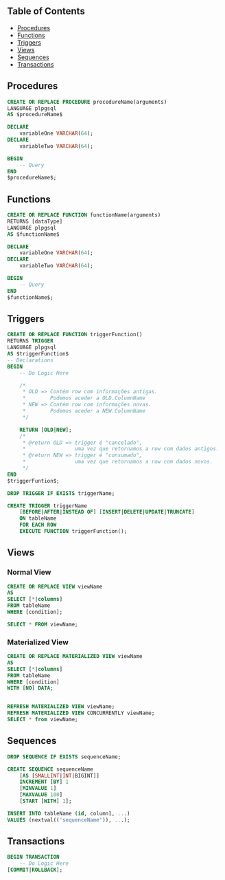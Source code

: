 ## Table of Contents
- [Procedures](#procedures)
- [Functions](#functions)
- [Triggers](#triggers)
- [Views](#views)
- [Sequences](#sequences)
- [Transactions](#transactions)

## Procedures
```sql
CREATE OR REPLACE PROCEDURE procedureName(arguments)
LANGUAGE plpgsql
AS $procedureName$

DECLARE
    variableOne VARCHAR(64);
DECLARE
    variableTwo VARCHAR(64);

BEGIN
    -- Query
END
$procedureName$;
```

## Functions
```sql
CREATE OR REPLACE FUNCTION functionName(arguments)
RETURNS [dataType]
LANGUAGE plpgsql
AS $functionName$

DECLARE
    variableOne VARCHAR(64);
DECLARE
    variableTwo VARCHAR(64);

BEGIN
    -- Query
END
$functionName$;
```

## Triggers
```sql
CREATE OR REPLACE FUNCTION triggerFunction()
RETURNS TRIGGER
LANGUAGE plpgsql
AS $triggerFunction$
-- Declarations
BEGIN
    -- Do Logic Here

    /*
     * OLD => Contém row com informações antigas.
     *        Podemos aceder a OLD.ColumnName
     * NEW => Contém row com informações novas.
     *        Podemos aceder a NEW.ColumnName
     */

    RETURN [OLD|NEW];
    /*
     * @return OLD => trigger é "cancelado",
     *                uma vez que retornamos a row com dados antigos.
     * @return NEW => trigger é "consumado",
     *                uma vez que retornamos a row com dados novos.
     */
END
$triggerFuntion$;
```
```sql
DROP TRIGGER IF EXISTS triggerName;

CREATE TRIGGER triggerName
    [BEFORE|AFTER|INSTEAD OF] [INSERT|DELETE|UPDATE|TRUNCATE]
    ON tableName
    FOR EACH ROW
    EXECUTE FUNCTION triggerFunction();
```

## Views
### Normal View
```sql
CREATE OR REPLACE VIEW viewName
AS
SELECT [*|columns]
FROM tableName
WHERE [condition];

SELECT * FROM viewName;
```
### Materialized View
```sql
CREATE OR REPLACE MATERIALIZED VIEW viewName
AS
SELECT [*|columns]
FROM tableName
WHERE [condition]
WITH [NO] DATA;


REFRESH MATERIALIZED VIEW viewName;
REFRESH MATERIALIZED VIEW CONCURRENTLY viewName;
SELECT * from viewName;
```

## Sequences
```sql
DROP SEQUENCE IF EXISTS sequenceName;

CREATE SEQUENCE sequenceName
    [AS [SMALLINT|INT|BIGINT]]
    INCREMENT [BY] 1
    [MINVALUE 1]
    [MAXVALUE 100]
    [START [WITH] 1];

INSERT INTO tableName (id, column1, ...)
VALUES (nextval(('sequenceName')), ...);
```

## Transactions
```sql
BEGIN TRANSACTION
    -- Do Logic Here
[COMMIT|ROLLBACK];
```